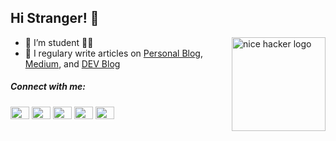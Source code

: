 ## Hi Stranger! 👋 

<!-- <a href="https://mrofisr.my.id"><img alt="nice hacker logo" src="https://www.flaticon.com/svg/static/icons/svg/2317/2317981.svg" align="right" height="150" /></a> -->
<a href="https://mrofisr.my.id"><img alt="nice hacker logo" src="https://www.flaticon.com/svg/static/icons/svg/3762/3762238.svg" align="right" height="150" /></a>

- 🌱 I’m student 🧑‍🎓 
- 📝 I regulary write articles on [Personal Blog](https://mrofisr.my.id), [Medium](https://mrofisr.medium.com/), and [DEV Blog](https://dev.to/mrofisr)

<h5>Connect with me:</h5>
<p>
<a href="https://dev.to/mrofisr" target="blank"><img align="center" src="https://cdn.jsdelivr.net/npm/simple-icons@3.0.1/icons/dev-dot-to.svg" alt="mrofisr" height="20" width="30" /></a>
<a href="https://twitter.com/mrofisr_" target="blank"><img align="center" src="https://cdn.jsdelivr.net/npm/simple-icons@3.0.1/icons/twitter.svg" alt="mrofisr_" height="20" width="30" /></a>
<a href="https://linkedin.com/in/mrofisr" target="blank"><img align="center" src="https://cdn.jsdelivr.net/npm/simple-icons@3.0.1/icons/linkedin.svg" alt="mrofisr" height="20" width="30" /></a>
<a href="https://t.me/mrofisr" target="blank"><img align="center" src="https://cdn.jsdelivr.net/npm/simple-icons@3.0.1/icons/telegram.svg" alt="mrofisr" height="20" width="30" /></a>
<a href="https://stackexchange.com/users/17433174/muhammad-abdur-rofi" target="blank"><img align="center" src="https://cdn.jsdelivr.net/npm/simple-icons@3.0.1/icons/stackoverflow.svg" alt="mrofisr" height="20" width="30" /></a>
</p>
